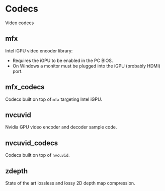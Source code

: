 # Codecs

Video codecs

## mfx

Intel iGPU video encoder library:
+ Requires the iGPU to be enabled in the PC BIOS.
+ On Windows a monitor must be plugged into the iGPU (probably HDMI) port.

## mfx_codecs

Codecs built on top of `mfx` targeting Intel iGPU.

## nvcuvid

Nvidia GPU video encoder and decoder sample code.

## nvcuvid_codecs

Codecs built on top of `nvcuvid`.

## zdepth

State of the art lossless and lossy 2D depth map compression.
